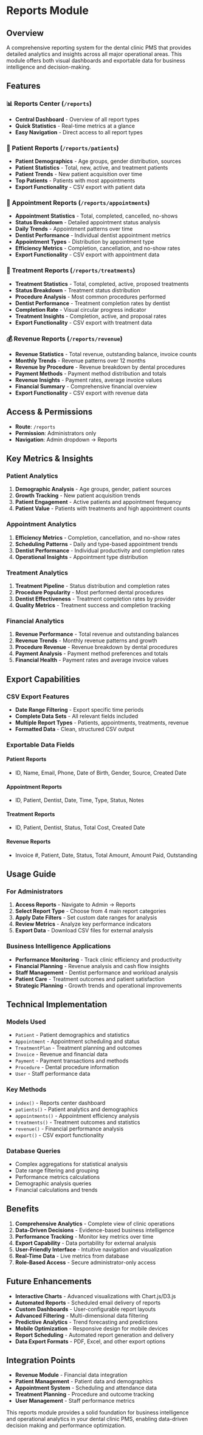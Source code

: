 # Reports Module

## Overview

A comprehensive reporting system for the dental clinic PMS that provides detailed analytics and insights across all major operational areas. This module offers both visual dashboards and exportable data for business intelligence and decision-making.

## Features

### 📊 Reports Center (`/reports`)
- **Central Dashboard** - Overview of all report types
- **Quick Statistics** - Real-time metrics at a glance
- **Easy Navigation** - Direct access to all report types

### 👥 Patient Reports (`/reports/patients`)
- **Patient Demographics** - Age groups, gender distribution, sources
- **Patient Statistics** - Total, new, active, and treatment patients
- **Patient Trends** - New patient acquisition over time
- **Top Patients** - Patients with most appointments
- **Export Functionality** - CSV export with patient data

### 📅 Appointment Reports (`/reports/appointments`)
- **Appointment Statistics** - Total, completed, cancelled, no-shows
- **Status Breakdown** - Detailed appointment status analysis
- **Daily Trends** - Appointment patterns over time
- **Dentist Performance** - Individual dentist appointment metrics
- **Appointment Types** - Distribution by appointment type
- **Efficiency Metrics** - Completion, cancellation, and no-show rates
- **Export Functionality** - CSV export with appointment data

### 🦷 Treatment Reports (`/reports/treatments`)
- **Treatment Statistics** - Total, completed, active, proposed treatments
- **Status Breakdown** - Treatment status distribution
- **Procedure Analysis** - Most common procedures performed
- **Dentist Performance** - Treatment completion rates by dentist
- **Completion Rate** - Visual circular progress indicator
- **Treatment Insights** - Completion, active, and proposal rates
- **Export Functionality** - CSV export with treatment data

### 💰 Revenue Reports (`/reports/revenue`)
- **Revenue Statistics** - Total revenue, outstanding balance, invoice counts
- **Monthly Trends** - Revenue patterns over 12 months
- **Revenue by Procedure** - Revenue breakdown by dental procedures
- **Payment Methods** - Payment method distribution and totals
- **Revenue Insights** - Payment rates, average invoice values
- **Financial Summary** - Comprehensive financial overview
- **Export Functionality** - CSV export with revenue data

## Access & Permissions

- **Route**: `/reports`
- **Permission**: Administrators only
- **Navigation**: Admin dropdown → Reports

## Key Metrics & Insights

### Patient Analytics
1. **Demographic Analysis** - Age groups, gender, patient sources
2. **Growth Tracking** - New patient acquisition trends
3. **Patient Engagement** - Active patients and appointment frequency
4. **Patient Value** - Patients with treatments and high appointment counts

### Appointment Analytics
1. **Efficiency Metrics** - Completion, cancellation, and no-show rates
2. **Scheduling Patterns** - Daily and type-based appointment trends
3. **Dentist Performance** - Individual productivity and completion rates
4. **Operational Insights** - Appointment type distribution

### Treatment Analytics
1. **Treatment Pipeline** - Status distribution and completion rates
2. **Procedure Popularity** - Most performed dental procedures
3. **Dentist Effectiveness** - Treatment completion rates by provider
4. **Quality Metrics** - Treatment success and completion tracking

### Financial Analytics
1. **Revenue Performance** - Total revenue and outstanding balances
2. **Revenue Trends** - Monthly revenue patterns and growth
3. **Procedure Revenue** - Revenue breakdown by dental procedures
4. **Payment Analysis** - Payment method preferences and totals
5. **Financial Health** - Payment rates and average invoice values

## Export Capabilities

### CSV Export Features
- **Date Range Filtering** - Export specific time periods
- **Complete Data Sets** - All relevant fields included
- **Multiple Report Types** - Patients, appointments, treatments, revenue
- **Formatted Data** - Clean, structured CSV output

### Exportable Data Fields

#### Patient Reports
- ID, Name, Email, Phone, Date of Birth, Gender, Source, Created Date

#### Appointment Reports
- ID, Patient, Dentist, Date, Time, Type, Status, Notes

#### Treatment Reports
- ID, Patient, Dentist, Status, Total Cost, Created Date

#### Revenue Reports
- Invoice #, Patient, Date, Status, Total Amount, Amount Paid, Outstanding

## Usage Guide

### For Administrators
1. **Access Reports** - Navigate to Admin → Reports
2. **Select Report Type** - Choose from 4 main report categories
3. **Apply Date Filters** - Set custom date ranges for analysis
4. **Review Metrics** - Analyze key performance indicators
5. **Export Data** - Download CSV files for external analysis

### Business Intelligence Applications
- **Performance Monitoring** - Track clinic efficiency and productivity
- **Financial Planning** - Revenue analysis and cash flow insights
- **Staff Management** - Dentist performance and workload analysis
- **Patient Care** - Treatment outcomes and patient satisfaction
- **Strategic Planning** - Growth trends and operational improvements

## Technical Implementation

### Models Used
- `Patient` - Patient demographics and statistics
- `Appointment` - Appointment scheduling and status
- `TreatmentPlan` - Treatment planning and outcomes
- `Invoice` - Revenue and financial data
- `Payment` - Payment transactions and methods
- `Procedure` - Dental procedure information
- `User` - Staff performance data

### Key Methods
- `index()` - Reports center dashboard
- `patients()` - Patient analytics and demographics
- `appointments()` - Appointment efficiency analysis
- `treatments()` - Treatment outcomes and statistics
- `revenue()` - Financial performance analysis
- `export()` - CSV export functionality

### Database Queries
- Complex aggregations for statistical analysis
- Date range filtering and grouping
- Performance metrics calculations
- Demographic analysis queries
- Financial calculations and trends

## Benefits

1. **Comprehensive Analytics** - Complete view of clinic operations
2. **Data-Driven Decisions** - Evidence-based business intelligence
3. **Performance Tracking** - Monitor key metrics over time
4. **Export Capability** - Data portability for external analysis
5. **User-Friendly Interface** - Intuitive navigation and visualization
6. **Real-Time Data** - Live metrics from database
7. **Role-Based Access** - Secure administrator-only access

## Future Enhancements

- **Interactive Charts** - Advanced visualizations with Chart.js/D3.js
- **Automated Reports** - Scheduled email delivery of reports
- **Custom Dashboards** - User-configurable report layouts
- **Advanced Filtering** - Multi-dimensional data filtering
- **Predictive Analytics** - Trend forecasting and predictions
- **Mobile Optimization** - Responsive design for mobile devices
- **Report Scheduling** - Automated report generation and delivery
- **Data Export Formats** - PDF, Excel, and other export options

## Integration Points

- **Revenue Module** - Financial data integration
- **Patient Management** - Patient data and demographics
- **Appointment System** - Scheduling and attendance data
- **Treatment Planning** - Procedure and outcome tracking
- **User Management** - Staff performance metrics

This reports module provides a solid foundation for business intelligence and operational analytics in your dental clinic PMS, enabling data-driven decision making and performance optimization.